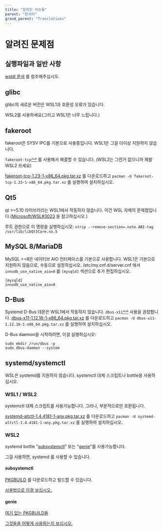 ```yaml
---
title: "알려진 이슈들"
parent: "한국어"
grand_parent: "Translations"
---
```

# 알려진 문제점

## 실행파일과 일반 사항
[wsldl 문서](https://git.io/wsldl-doc) 를 참조해주십시오.

## glibc
glibc의 새로운 버전은 WSL1과 호환성 오류가 있습니다.

WSL2를 사용하세요(그리고 WSL1은 너무 느립니다.)

## fakeroot
fakeroot은 SYSV IPC를 기본으로 사용중입니다.
WSL1은 그걸 더이상 지원하지 않습니다.

`fakeroot-tcp`[ᴬᵁᴿ](https://aur.archlinux.org/packages/fakeroot-tcp/) 를 사용해서 해결할 수 있습니다. (WSL2는 그런거 없으니까 제발 WSL2 쓰세요)

[fakeroot-tcp-1.23-1-x86_64.pkg.tar.xz](https://github.com/yuk7/arch-prebuilt/releases/download/18082100/fakeroot-tcp-1.23-1-x86_64.pkg.tar.xz) 를 다운로드하고 ```pacman -U fakeroot-tcp-1.23-1-x86_64.pkg.tar.xz``` 를 실행하여 설치하십시오.

## Qt5
qt >=5.10 라이브러리는 WSL1에서 작동하지 않습니다. 이건 WSL 자체의 문제점입니다.([Microsoft/WSL#3023](https://github.com/Microsoft/WSL/issues/3023) 을 참고하십시오.)

루트 권한으로 이 명령을 실행하십시오:
```strip --remove-section=.note.ABI-tag /usr/lib/libQt5Core.so.5```

## MySQL 8/MariaDB
MySQL >=8은 네이티브 AIO 인터페이스를 기본으로 사용합니다. WSL1은 기본으로 지원하지 않음으로, 수동으로 설정하십시오.
/etc/my.cnf.d/server.cnf 에서 `innodb_use_native_aio=0` 를 `[mysqld]` 섹션으로 추가 편집하십시오.
```
[mysqld]
innodb_use_native_aio=0
```

## D-Bus
Systemd D-Bus 데몬은 WSL1에서 작동하지 않습니다.
`dbus-x11`[ᴬᵁᴿ](https://aur.archlinux.org/packages/dbus-x11/) 사용을 권장합니다.
[dbus-x11-1.12.16-1-x86_64.pkg.tar.xz](https://github.com/yuk7/arch-prebuilt/releases/download/20051200/dbus-x11-1.12.16-1-x86_64.pkg.tar.xz) 를 다운로드하고 ```pacman -U dbus-x11-1.12.16-1-x86_64.pkg.tar.xz``` 를 실행하여 설치하십시오.

D-Bus daemon을 시작하려면, 이걸 실행하십시오:
```
sudo mkdir /run/dbus -p
sudo dbus-daemon --system
```

## systemd/systemctl
WSL은 systemd를 지원하지 않습니다.
systemctl 대체 스크립트나 bottle응 사용하십시오.

### WSL1 / WSL2
systemctl 대체 스크립트를 사용가능합니다.
그러나, 부분적으로만 호환됩니다.

[systemd-altctl-1.4.4181-1-any.pkg.tar.xz](https://github.com/yuk7/arch-systemctl-alt/releases/download/1.4.4181-1/systemd-altctl-1.4.4181-1-any.pkg.tar.xz) 를 다운로드하고 ```pacman -U systemd-altctl-1.4.4181-1-any.pkg.tar.xz``` 를 실행하여 설치하십시오.

### WSL2
systemd bottle "[subsystemctl](https://github.com/sorah/subsystemctl)" 또는 "[genie](https://github.com/arkane-systems/genie)"를 사용가능합니다.

그걸 사용하면, systemd 를 사용할 수 있습니다.

#### subsystemctl
[PKGBUILD](https://raw.githubusercontent.com/sorah/arch.sorah.jp/master/aur-sorah/PKGBUILDs/subsystemctl/PKGBUILD) 를 다운로드하고 빌드할 수 있습니다.

[사용법으로 이걸 보십시오.](https://github.com/sorah/subsystemctl#usage)

#### genie
[여기 있는 PKGBUILD들](https://gist.github.com/arlllk/7001c521de601f01735af5ca440f03ae)

[그것들을 어떻게 사용하는지 보십시오.](https://github.com/arkane-systems/genie#usage)
